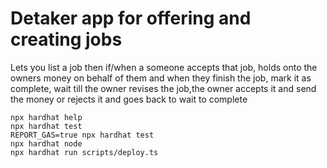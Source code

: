 # Detaker app for offering and creating jobs

Lets you list a job then if/when a someone accepts that job, holds onto the owners money on behalf of them and when they finish the job, mark it as complete, wait till the owner revises the job,the owner accepts it and send the money or rejects it and goes back to wait to complete

```shell
npx hardhat help
npx hardhat test
REPORT_GAS=true npx hardhat test
npx hardhat node
npx hardhat run scripts/deploy.ts
```

